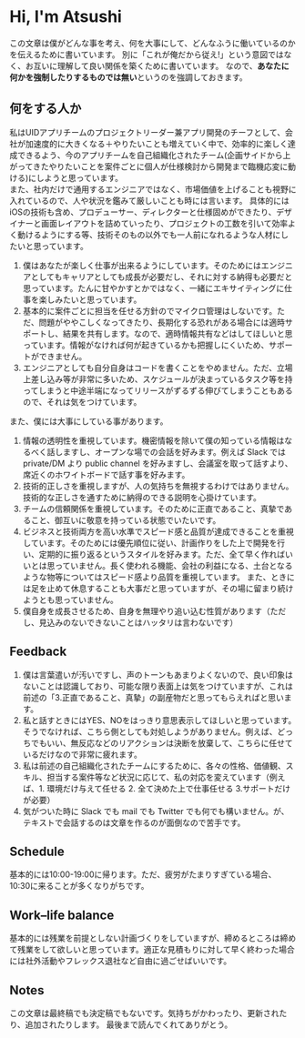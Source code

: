 # Hi, I'm Atsushi
この文章は僕がどんな事を考え、何を大事にして、どんなふうに働いているのかを伝えるために書いています。
別に「これが俺だから従え!」という意図ではなく、お互いに理解して良い関係を築くために書いています。
なので、**あなたに何かを強制したりするものでは無い**というのを強調しておきます。

## 何をする人か
私はUIDアプリチームのプロジェクトリーダー兼アプリ開発のチーフとして、会社が加速度的に大きくなる＋やりたいことも増えていく中で、効率的に楽しく達成できるよう、今のアプリチームを自己組織化されたチーム(企画サイドから上がってきたやりたいことを案件ごとに個人が仕様検討から開発まで臨機応変に動ける)にしようと思っています。  
また、社内だけで通用するエンジニアではなく、市場価値を上げることも視野に入れているので、人や状況を鑑みて厳しいことも時には言います。
具体的にはiOSの技術も含め、プロデューサー、ディレクターと仕様固めができたり、デザイナーと画面レイアウトを詰めていったり、プロジェクトの工数を引いて効率よく動けるようにする等、技術そのもの以外でも一人前になれるような人材にしたいと思っています。

1. 僕はあなたが楽しく仕事が出来るようにしています。そのためにはエンジニアとしてもキャリアとしても成長が必要だし、それに対する納得も必要だと思っています。たんに甘やかすとかではなく、一緒にエキサイティングに仕事を楽しみたいと思っています。
1. 基本的に案件ごとに担当を任せる方針のでマイクロ管理はしないです。ただ、問題がややこしくなってきたり、長期化する恐れがある場合には適時サポートし、結果を共有します。なので、適時情報共有などはしてほしいと思っています。情報がなければ何が起きているかも把握しにくいため、サポートができません。
1. エンジニアとしても自分自身はコードを書くことをやめません。ただ、立場上差し込み等が非常に多いため、スケジュールが決まっているタスク等を持ってしまうと中途半端になってリリースがずるずる伸びてしまうこともあるので、それは気をつけています。

また、僕には大事にしている事があります。

1. 情報の透明性を重視しています。機密情報を除いて僕の知っている情報はなるべく話しますし、オープンな場での会話を好みます。例えば Slack では private/DM より public channel を好みますし、会議室を取って話すより、席近くのホワイトボードで話す事を好みます。
1. 技術的正しさを重視しますが、人の気持ちを無視するわけではありません。技術的な正しさを通すために納得のできる説明を心掛けています。
1. チームの信頼関係を重視しています。そのために正直であること、真摯であること、御互いに敬意を持っている状態でいたいです。
1. ビジネスと技術両方を高い水準でスピード感と品質が達成できることを重視しています。そのためには優先順位に従い、計画作りをした上で開発を行い、定期的に振り返るというスタイルを好みます。ただ、全て早く作ればいいとは思っていません。長く使われる機能、会社の利益になる、土台となるような物等についてはスピード感より品質を重視しています。
また、ときには足を止めて休息することも大事だと思っていますが、その場に留まり続けようとも思っていません。
1. 僕自身を成長させるため、自身を無理やり追い込む性質があります（ただし、見込みのないできないことはハッタリは言わないです）

## Feedback
1. 僕は言葉遣いが汚いですし、声のトーンもあまりよくないので、良い印象はないことは認識しており、可能な限り表面上は気をつけていますが、これは前述の「3.正直であること、真摯」の副産物だと思ってもらえればと思います。
2. 私と話すときにはYES、NOをはっきり意思表示してほしいと思っています。そうでなければ、こちら側としても対処しようがありません。例えば、どっちでもいい、無反応などのリアクションは決断を放棄して、こちらに任せているだけなので非常に疲れます。
3. 私は前述の自己組織化されたチームにするために、各々の性格、価値観、スキル、担当する案件等など状況に応じて、私の対応を変えています（例えば、1. 環境だけ与えて任せる 2. 全て決めた上で仕事任せる 3.サポートだけが必要）
4. 気がついた時に Slack でも mail でも Twitter でも何でも構いません。が、テキストで会話するのは文章を作るのが面倒なので苦手です。

## Schedule
基本的には10:00-19:00に帰ります。ただ、疲労がたまりすぎている場合、10:30に来ることが多くなりがちです。

## Work–life balance
基本的には残業を前提としない計画づくりをしていますが、締めるところは締めて残業をして欲しいと思っています。適正な見積もりに対して早く終わった場合には社外活動やフレックス退社など自由に過ごせばいいです。

## Notes
この文章は最終稿でも決定稿でもないです。気持ちがかわったり、更新されたり、追加されたりします。
最後まで読んでくれてありがとう。
#
